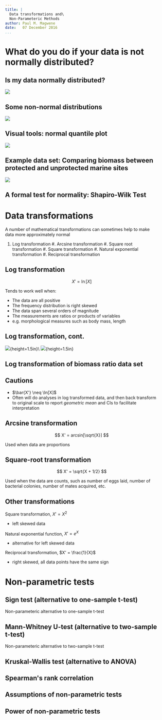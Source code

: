 ```yaml
---
title: |
  Data transformations and\
  Non-Parameteric Methods
author: Paul M. Magwene
date:   07 December 2016
...
```



# What do you do if your data is not normally distributed?

## Is my data normally distributed?

![](./whitlock_13.1-1.jpg)


## Some non-normal distributions

![](./whitlock_13.1-2.jpg)


## Visual tools: normal quantile plot

![](./whitlock_13.1-3.jpg)


## Example data set: Comparing biomass between protected and unprotected marine sites

![](./whitlock_13.1-4.jpg)

## A formal test for normality: Shapiro-Wilk Test


# Data transformations

A number of mathematical transformations can sometimes help to make data more approximately normal

 1. Log transformation
 #. Arcsine transformation
 #. Square root transformation
 #. Square transformation
 #. Natural exponential transformation
 #. Reciprocal transformation


## Log transformation


$$X' = \ln[X]$$

Tends to work well when:

 - The data are all positive
 - The frequency distribution is right skewed
 - The data span several orders of magnitude
 - The measurements are ratios or products of variables
 - e.g. morphological measures such as body mass, length

## Log transformation, cont.

![](./whitlock_13.3-1l.jpg){height=1.5in}\ ![](./whitlock_13.3-1r.jpg){height=1.5in}


## Log transformation of biomass ratio data set

## Cautions

- $\bar{X'} \neq \ln[X]$
- Often will do analyses in log transformed data, and then back transform to original scale to report *geometric mean*  and CIs to facilitate interpretation


## Arcsine transformation

$$
X' = arcsin[\sqrt{X}]
$$

Used when data are proportions

## Square-root transformation

$$
X'  = \sqrt{X + 1/2}
$$

Used when the data are counts, such as number of eggs laid, number of bacterial colonies, number of mates acquired, etc.

## Other transformations

Square transformation, $X' = X^2$

 - left skewed data

Natural exponential function, $X' = e^{X}$

 - alternative for left skewed data

Reciprocal transformation, $X' = \frac{1}{X}$

 - right skewed, all data points have the same sign


# Non-parametric tests

## Sign test (alternative to one-sample t-test)

Non-parameteric alternative to one-sample t-test

## Mann-Whitney U-test (alternative to two-sample t-test)

Non-parameteric alternative to two-sample t-test

## Kruskal-Wallis test (alternative to ANOVA)

## Spearman's rank correlation 

## Assumptions of non-parametric tests

## Power of non-parametric tests
